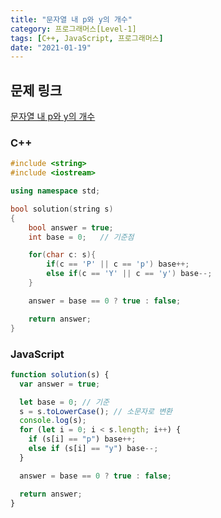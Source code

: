 ```yaml
---
title: "문자열 내 p와 y의 개수"
category: 프로그래머스[Level-1]
tags: [C++, JavaScript, 프로그래머스]
date: "2021-01-19"
---
```


## 문제 링크

[문자열 내 p와 y의 개수](https://programmers.co.kr/learn/courses/30/lessons/12916)

### C++

```cpp
#include <string>
#include <iostream>

using namespace std;

bool solution(string s)
{
    bool answer = true;
    int base = 0;   // 기준점

    for(char c: s){
        if(c == 'P' || c == 'p') base++;
        else if(c == 'Y' || c == 'y') base--;
    }

    answer = base == 0 ? true : false;

    return answer;
}
```

### JavaScript

```js
function solution(s) {
  var answer = true;

  let base = 0; // 기준
  s = s.toLowerCase(); // 소문자로 변환
  console.log(s);
  for (let i = 0; i < s.length; i++) {
    if (s[i] == "p") base++;
    else if (s[i] == "y") base--;
  }

  answer = base == 0 ? true : false;

  return answer;
}
```
